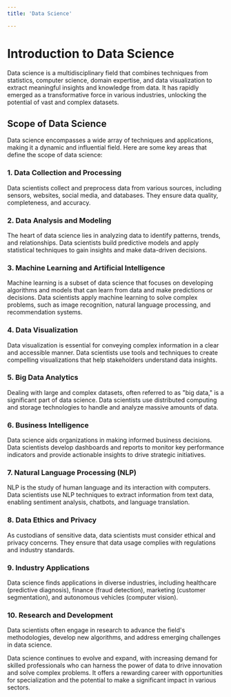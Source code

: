 ```yaml
---
title: 'Data Science'

---
```


# Introduction to Data Science

Data science is a multidisciplinary field that combines techniques from statistics, computer science, domain expertise, and data visualization to extract meaningful insights and knowledge from data. It has rapidly emerged as a transformative force in various industries, unlocking the potential of vast and complex datasets.

## Scope of Data Science

Data science encompasses a wide array of techniques and applications, making it a dynamic and influential field. Here are some key areas that define the scope of data science:

### 1. Data Collection and Processing

Data scientists collect and preprocess data from various sources, including sensors, websites, social media, and databases. They ensure data quality, completeness, and accuracy.

### 2. Data Analysis and Modeling

The heart of data science lies in analyzing data to identify patterns, trends, and relationships. Data scientists build predictive models and apply statistical techniques to gain insights and make data-driven decisions.

### 3. Machine Learning and Artificial Intelligence

Machine learning is a subset of data science that focuses on developing algorithms and models that can learn from data and make predictions or decisions. Data scientists apply machine learning to solve complex problems, such as image recognition, natural language processing, and recommendation systems.

### 4. Data Visualization

Data visualization is essential for conveying complex information in a clear and accessible manner. Data scientists use tools and techniques to create compelling visualizations that help stakeholders understand data insights.

### 5. Big Data Analytics

Dealing with large and complex datasets, often referred to as "big data," is a significant part of data science. Data scientists use distributed computing and storage technologies to handle and analyze massive amounts of data.

### 6. Business Intelligence

Data science aids organizations in making informed business decisions. Data scientists develop dashboards and reports to monitor key performance indicators and provide actionable insights to drive strategic initiatives.

### 7. Natural Language Processing (NLP)

NLP is the study of human language and its interaction with computers. Data scientists use NLP techniques to extract information from text data, enabling sentiment analysis, chatbots, and language translation.

### 8. Data Ethics and Privacy

As custodians of sensitive data, data scientists must consider ethical and privacy concerns. They ensure that data usage complies with regulations and industry standards.

### 9. Industry Applications

Data science finds applications in diverse industries, including healthcare (predictive diagnosis), finance (fraud detection), marketing (customer segmentation), and autonomous vehicles (computer vision).

### 10. Research and Development

Data scientists often engage in research to advance the field's methodologies, develop new algorithms, and address emerging challenges in data science.

Data science continues to evolve and expand, with increasing demand for skilled professionals who can harness the power of data to drive innovation and solve complex problems. It offers a rewarding career with opportunities for specialization and the potential to make a significant impact in various sectors.
